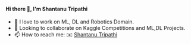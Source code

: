 #### Hi there 👋, I'm Shantanu Tripathi

- :star_struck: I love to work on ML, DL and Robotics Domain.
- 👯 Looking to collaborate on Kaggle Competitions and ML,DL Projects.
- 📫 How to reach me:  :envelope: [Shantanu Tripathi](mailto:shantanutripathi002@gmail.com?subject=[GitHub]%20Source%20Han%20Sans)







<!--
**Daishinkan002/daishinkan002** is a ✨ _special_ ✨ repository because its `README.md` (this file) appears on your GitHub profile.

Here are some ideas to get you started:

- 🔭 I’m currently working on ...
- 🌱 I’m currently learning ...
- 👯 I’m looking to collaborate on ...
- 🤔 I’m looking for help with ...
- 💬 Ask me about ...
- 📫 How to reach me: ...
- 😄 Pronouns: ...
- ⚡ Fun fact: ...




---

<p align="center">
  <img align="center" src="https://github-readme-stats.vercel.app/api/top-langs/?username=daishinkan002&layout=compact)](https://github.com/anuraghazra/github-readme-stats" />
</p>




<p align=center>
<img height="25" src="https://badges.pufler.dev/visits/daishinkan002/daishinkan002?color=black&logo=github" />
<img height="25" src="https://komarev.com/ghpvc/?username=daishinkan002&color=blueviolet" />
<a href="https://github.com/daishinkan002">
</a>
</p>


![Shantanu's github stats](https://github-readme-stats.vercel.app/api?username=daishinkan002&show_icons=true&hide=contribs,issues)





-->

